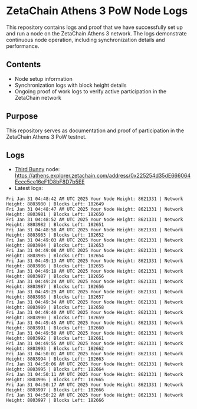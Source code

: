 # ZetaChain Athens 3 PoW Node Logs
This repository contains logs and proof that we have successfully set up and run a node on the ZetaChain Athens 3 network. The logs demonstrate continuous node operation, including synchronization details and performance.

## Contents
- Node setup information
- Synchronization logs with block height details
- Ongoing proof of work logs to verify active participation in the ZetaChain network

## Purpose
This repository serves as documentation and proof of participation in the ZetaChain Athens 3 PoW testnet.

## Logs

- [Third Bunny](https://thirdbunny.xyz/) node: https://athens.explorer.zetachain.com/address/0x225254d35dE666064Eccc5ce16eF1D8bF8D7b5EE
- Latest logs:
```
Fri Jan 31 04:48:42 AM UTC 2025 Your Node Height: 8621331 | Network Height: 8803980 | Blocks Left: 182649
Fri Jan 31 04:48:47 AM UTC 2025 Your Node Height: 8621331 | Network Height: 8803981 | Blocks Left: 182650
Fri Jan 31 04:48:52 AM UTC 2025 Your Node Height: 8621331 | Network Height: 8803982 | Blocks Left: 182651
Fri Jan 31 04:48:58 AM UTC 2025 Your Node Height: 8621331 | Network Height: 8803983 | Blocks Left: 182652
Fri Jan 31 04:49:03 AM UTC 2025 Your Node Height: 8621331 | Network Height: 8803984 | Blocks Left: 182653
Fri Jan 31 04:49:08 AM UTC 2025 Your Node Height: 8621331 | Network Height: 8803985 | Blocks Left: 182654
Fri Jan 31 04:49:13 AM UTC 2025 Your Node Height: 8621331 | Network Height: 8803986 | Blocks Left: 182655
Fri Jan 31 04:49:18 AM UTC 2025 Your Node Height: 8621331 | Network Height: 8803987 | Blocks Left: 182656
Fri Jan 31 04:49:24 AM UTC 2025 Your Node Height: 8621331 | Network Height: 8803987 | Blocks Left: 182656
Fri Jan 31 04:49:29 AM UTC 2025 Your Node Height: 8621331 | Network Height: 8803988 | Blocks Left: 182657
Fri Jan 31 04:49:34 AM UTC 2025 Your Node Height: 8621331 | Network Height: 8803989 | Blocks Left: 182658
Fri Jan 31 04:49:40 AM UTC 2025 Your Node Height: 8621331 | Network Height: 8803990 | Blocks Left: 182659
Fri Jan 31 04:49:45 AM UTC 2025 Your Node Height: 8621331 | Network Height: 8803991 | Blocks Left: 182660
Fri Jan 31 04:49:50 AM UTC 2025 Your Node Height: 8621331 | Network Height: 8803992 | Blocks Left: 182661
Fri Jan 31 04:49:55 AM UTC 2025 Your Node Height: 8621331 | Network Height: 8803993 | Blocks Left: 182662
Fri Jan 31 04:50:01 AM UTC 2025 Your Node Height: 8621331 | Network Height: 8803994 | Blocks Left: 182663
Fri Jan 31 04:50:06 AM UTC 2025 Your Node Height: 8621331 | Network Height: 8803995 | Blocks Left: 182664
Fri Jan 31 04:50:11 AM UTC 2025 Your Node Height: 8621331 | Network Height: 8803996 | Blocks Left: 182665
Fri Jan 31 04:50:17 AM UTC 2025 Your Node Height: 8621331 | Network Height: 8803997 | Blocks Left: 182666
Fri Jan 31 04:50:22 AM UTC 2025 Your Node Height: 8621331 | Network Height: 8803997 | Blocks Left: 182666
```
